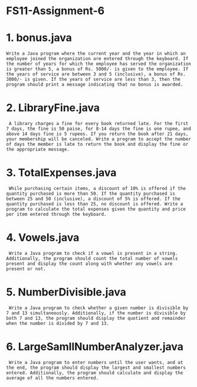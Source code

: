 # FS11-Assignment-6
# 1. bonus.java
    Write a Java program where the current year and the year in which an employee joined the organization are entered through the keyboard. If the number of years for which the employee has served the organization is greater than 5, a bonus of Rs. 5000/- is given to the employee. If the years of service are between 3 and 5 (inclusive), a bonus of Rs. 3000/- is given. If the years of service are less than 3, then the program should print a message indicating that no bonus is awarded.
    
# 2. LibraryFine.java
     A library charges a fine for every book returned late. For the first 7 days, the fine is 50 paise, for 8-14 days the fine is one rupee, and above 14 days fine is 5 rupees. If you return the book after 21 days, your membership will be canceled. Write a program to accept the number of days the member is late to return the book and display the fine or the appropriate message.
     
# 3. TotalExpenses.java
     While purchasing certain items, a discount of 10% is offered if the quantity purchased is more than 50. If the quantity purchased is between 25 and 50 (inclusive), a discount of 5% is offered. If the quantity purchased is less than 25, no discount is offered. Write a program to calculate the total expenses given the quantity and price per item entered through the keyboard.
     
# 4. Vowels.java
     Write a Java program to check if a vowel is present in a string. Additionally, the program should count the total number of vowels present and display the count along with whether any vowels are present or not.
     
# 5. NumberDivisible.java
     Write a Java program to check whether a given number is divisible by 7 and 13 simultaneously. Additionally, if the number is divisible by both 7 and 13, the program should display the quotient and remainder when the number is divided by 7 and 13.
     
# 6. LargeSamllNumberAnalyzer.java
     Write a Java program to enter numbers until the user wants, and at the end, the program should display the largest and smallest numbers entered. Additionally, the program should calculate and display the average of all the numbers entered.
